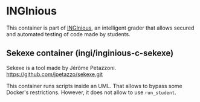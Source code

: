 INGInious
=========

This container is part of [INGInious](https://github.com/UCL-INGI/INGInious), an intelligent grader that allows secured and automated testing of code made by students.

Sekexe container (ingi/inginious-c-sekexe)
------------------------------------------

Sekexe is a tool made by Jérôme Petazzoni.
https://github.com/jpetazzo/sekexe.git

This container runs scripts inside an UML. That allows to bypass some Docker's restrictions. However, it does not allow to use `run_student`.
